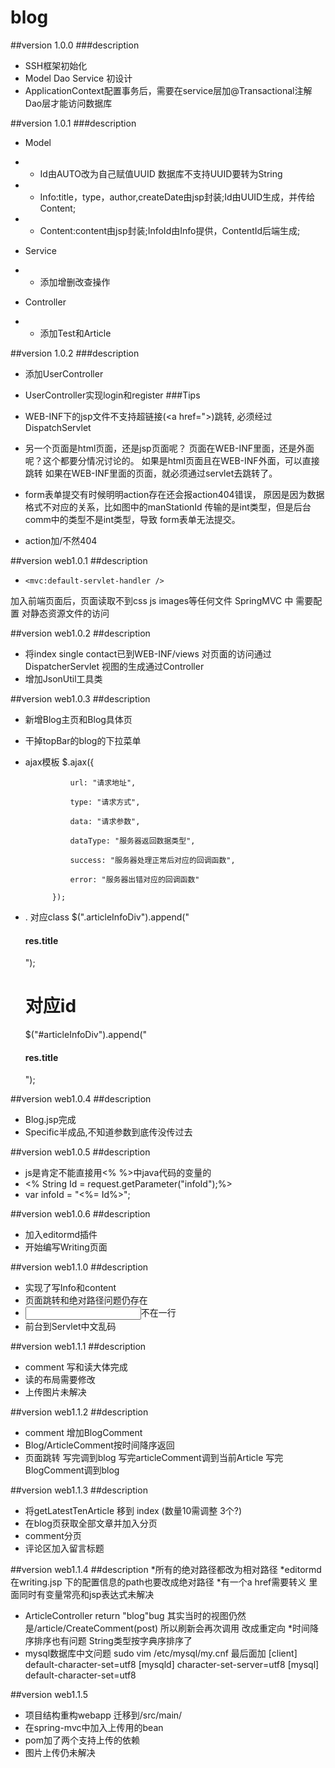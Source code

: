 # blog

##version 1.0.0
###description
* SSH框架初始化
* Model Dao Service 初设计
* ApplicationContext配置事务后，需要在service层加@Transactional注解
  Dao层才能访问数据库


##version 1.0.1
###description

* Model 
* * Id由AUTO改为自己赋值UUID 数据库不支持UUID要转为String
* * Info:title，type，author,createDate由jsp封装;Id由UUID生成，并传给Content;
* * Content:content由jsp封装;InfoId由Info提供，ContentId后端生成;


* Service 
* * 添加增删改查操作


* Controller 
* * 添加Test和Article



##version 1.0.2
###description
* 添加UserController
* UserController实现login和register
###Tips
* WEB-INF下的jsp文件不支持超链接(<a href=">)跳转,
  必须经过DispatchServlet
* 另一个页面是html页面，还是jsp页面呢？
  页面在WEB-INF里面，还是外面呢？这个都要分情况讨论的。
  如果是html页面且在WEB-INF外面，可以直接跳转
  如果在WEB-INF里面的页面，就必须通过servlet去跳转了。

* form表单提交有时候明明action存在还会报action404错误，
  原因是因为数据格式不对应的关系，比如图中的manStationId
  传输的是int类型，但是后台comm中的类型不是int类型，导致
  form表单无法提交。
* <form action="userController/login" method="post">
  <form action="/userController/login" method="post">
  action加/不然404

##version web1.0.1
##description
*     <mvc:default-servlet-handler />
加入前端页面后，页面读取不到css  js  images等任何文件
SpringMVC 中 需要配置 对静态资源文件的访问

##version web1.0.2
##description
* 将index single contact已到WEB-INF/views 对页面的访问通过DispatcherServlet
  视图的生成通过Controller
* 增加JsonUtil工具类

##version web1.0.3
##description
* 新增Blog主页和Blog具体页
* 干掉topBar的blog的下拉菜单
* ajax模板
            $.ajax({

                url: "请求地址",

                type: "请求方式",

                data: "请求参数",

                dataType: "服务器返回数据类型",

                success: "服务器处理正常后对应的回调函数",

                error: "服务器出错对应的回调函数"

            });
*  . 对应class
    $(".articleInfoDiv").append("<h4>res.title</h4>");
   # 对应id
   $("#articleInfoDiv").append("<h4>res.title</h4>");
   
   
##version web1.0.4
##description
* Blog.jsp完成
* Specific半成品,不知道参数到底传没传过去

##version web1.0.5
##description
* js是肯定不能直接用<% %>中java代码的变量的
* <% String Id = request.getParameter("infoId");%>
* <scripts>
        var infoId = "<%= Id%>";
  </scripts>

##version web1.0.6
##description
* 加入editormd插件
* 开始编写Writing页面

##version web1.1.0
##description
* 实现了写Info和content
* 页面跳转和绝对路径问题仍存在
* <span><input>不在一行
* 前台到Servlet中文乱码


##version web1.1.1
##description
* comment 写和读大体完成
* 读的布局需要修改
* 上传图片未解决


##version web1.1.2
##description
* comment 增加BlogComment
* Blog/ArticleComment按时间降序返回
* 页面跳转 写完调到blog 写完articleComment调到当前Article 写完BlogComment调到blog

##version web1.1.3
##description
* 将getLatestTenArticle 移到 index (数量10需调整 3个?)
* 在blog页获取全部文章并加入分页
* comment分页
* 评论区加入留言标题


##version web1.1.4
##description
*所有的绝对路径都改为相对路径
*editormd 在writing.jsp 下的配置信息的path也要改成绝对路径
*有一个a href需要转义 里面同时有变量常亮和jsp表达式未解决
* ArticleController return "blog"bug 
其实当时的视图仍然是/article/CreateComment(post)
所以刷新会再次调用
改成重定向
*时间降序排序也有问题 String类型按字典序排序了
* mysql数据库中文问题
sudo vim /etc/mysql/my.cnf
最后面加 
[client]
default-character-set=utf8
[mysqld]
character-set-server=utf8
[mysql]
default-character-set=utf8


##version web1.1.5
* 项目结构重构webapp 迁移到/src/main/
* 在spring-mvc中加入上传用的bean
* pom加了两个支持上传的依赖
* 图片上传仍未解决




